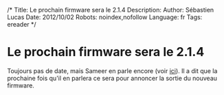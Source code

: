 /*
Title: Le prochain firmware sera le 2.1.4
Description: 
Author: Sébastien Lucas
Date: 2012/10/02
Robots: noindex,nofollow
Language: fr
Tags: ereader
*/
# Le prochain firmware sera le 2.1.4

Toujours pas de date, mais Sameer en parle encore (voir [ici](http://www.mobileread.com/forums/showpost.php?p=2243601&postcount=1277)). Il a dit que la prochaine fois qu'il en parlera ce sera pour annoncer la sortie du nouveau firmware.
